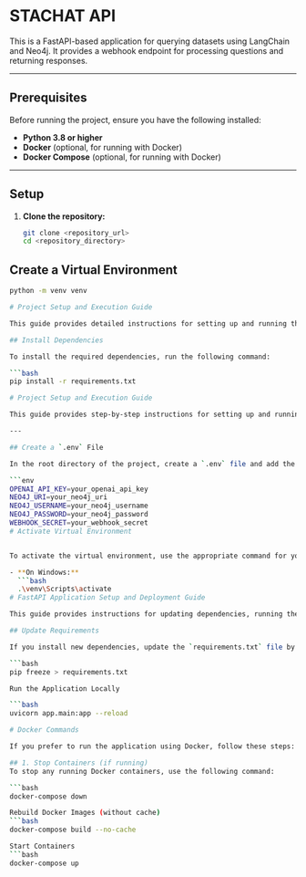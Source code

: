 # STACHAT API

This is a FastAPI-based application for querying datasets using LangChain and Neo4j. It provides a webhook endpoint for processing questions and returning responses.

---


## Prerequisites

Before running the project, ensure you have the following installed:

- **Python 3.8 or higher**
- **Docker** (optional, for running with Docker)
- **Docker Compose** (optional, for running with Docker)

---

## Setup

1. **Clone the repository:**

   ```bash
   git clone <repository_url>
   cd <repository_directory>

## Create a Virtual Environment

```bash
python -m venv venv

# Project Setup and Execution Guide

This guide provides detailed instructions for setting up and running the project. Follow the steps below to get started.

## Install Dependencies

To install the required dependencies, run the following command:

```bash
pip install -r requirements.txt

# Project Setup and Execution Guide

This guide provides step-by-step instructions for setting up and running the project. Follow the steps below to configure the environment, run the application, and access the API documentation.

---

## Create a `.env` File

In the root directory of the project, create a `.env` file and add the following environment variables:

```env
OPENAI_API_KEY=your_openai_api_key
NEO4J_URI=your_neo4j_uri
NEO4J_USERNAME=your_neo4j_username
NEO4J_PASSWORD=your_neo4j_password
WEBHOOK_SECRET=your_webhook_secret
# Activate Virtual Environment


To activate the virtual environment, use the appropriate command for your operating system:

- **On Windows:**
  ```bash
  .\venv\Scripts\activate
# FastAPI Application Setup and Deployment Guide

This guide provides instructions for updating dependencies, running the FastAPI application locally, and deploying it using Docker.

## Update Requirements

If you install new dependencies, update the `requirements.txt` file by running the following command:

```bash
pip freeze > requirements.txt

Run the Application Locally

```bash
uvicorn app.main:app --reload

# Docker Commands

If you prefer to run the application using Docker, follow these steps:

## 1. Stop Containers (if running)
To stop any running Docker containers, use the following command:

```bash
docker-compose down

Rebuild Docker Images (without cache)
```bash
docker-compose build --no-cache

Start Containers
```bash
docker-compose up
